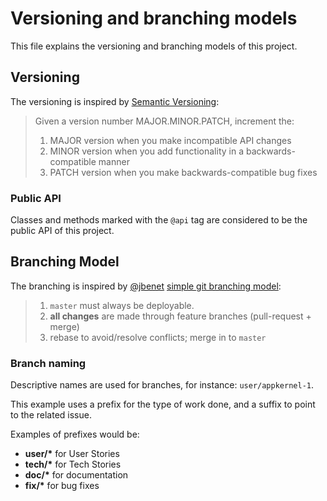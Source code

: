 # Versioning and branching models

This file explains the versioning and branching models of this project.

## Versioning

The versioning is inspired by [Semantic Versioning](http://semver.org/):

> Given a version number MAJOR.MINOR.PATCH, increment the:
>
> 1. MAJOR version when you make incompatible API changes
> 2. MINOR version when you add functionality in a backwards-compatible manner
> 3. PATCH version when you make backwards-compatible bug fixes

### Public API

Classes and methods marked with the `@api` tag are considered to be the public
API of this project.

## Branching Model

The branching is inspired by [@jbenet](https://github.com/jbenet)
[simple git branching model](https://gist.github.com/jbenet/ee6c9ac48068889b0912):

> 1. `master` must always be deployable.
> 2. **all changes** are made through feature branches (pull-request + merge)
> 3. rebase to avoid/resolve conflicts; merge in to `master`

### Branch naming

Descriptive names are used for branches, for instance: `user/appkernel-1`.

This example uses a prefix for the type of work done, and a suffix to point
to the related issue.

Examples of prefixes would be:

* __user/*__ for User Stories
* __tech/*__ for Tech Stories
* __doc/*__ for documentation
* __fix/*__ for bug fixes
